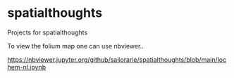 # spatialthoughts
Projects for spatialthoughts

To view the folium map one can use nbviewer..

https://nbviewer.jupyter.org/github/sailorarie/spatialthoughts/blob/main/lochem-nl.ipynb

